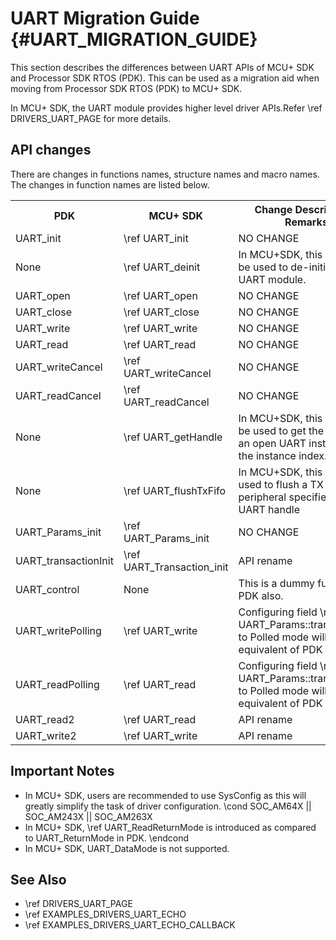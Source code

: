 # UART Migration Guide {#UART_MIGRATION_GUIDE}

This section describes the differences between UART APIs of MCU+ SDK and Processor SDK RTOS (PDK).
This can be used as a migration aid when moving from Processor SDK RTOS (PDK) to MCU+ SDK.

In MCU+ SDK, the UART module provides higher level driver APIs.Refer \ref DRIVERS_UART_PAGE for more details.

## API changes

There are changes in functions names, structure names and macro names. The changes in function names are listed below.

<table>
    <tr>
        <th> PDK
        <th> MCU+ SDK
        <th> Change Description / Remarks
    </tr>
    <tr>
        <td>UART_init
        <td>\ref UART_init
        <td>NO CHANGE
    </tr>
    <tr>
        <td>None
        <td>\ref UART_deinit
        <td>In MCU+SDK, this API can be used to de-initialize the UART module.
    </tr>
    <tr>
        <td>UART_open
        <td>\ref UART_open
        <td>NO CHANGE
    </tr>
    <tr>
        <td>UART_close
        <td>\ref UART_close
        <td>NO CHANGE
    </tr>
    <tr>
        <td>UART_write
        <td>\ref UART_write
        <td>NO CHANGE
    </tr>
    <tr>
        <td>UART_read
        <td>\ref UART_read
        <td>NO CHANGE
    </tr>
    <tr>
        <td>UART_writeCancel
        <td>\ref UART_writeCancel
        <td>NO CHANGE
    </tr>
    <tr>
        <td>UART_readCancel
        <td>\ref UART_readCancel
        <td>NO CHANGE
    </tr>
    <tr>
        <td>None
        <td>\ref UART_getHandle
        <td>In MCU+SDK, this API can be used to get the handle of an open UART instance from the instance index.
    </tr>
    <tr>
        <td>None
        <td>\ref UART_flushTxFifo
        <td>In MCU+SDK, this API is used to flush a TX FIFO of peripheral specified by the UART handle
    </tr>
    <tr>
        <td>UART_Params_init
        <td>\ref UART_Params_init
        <td>NO CHANGE
    </tr>
    <tr>
        <td>UART_transactionInit
        <td>\ref UART_Transaction_init
        <td>API rename
    </tr>
    <tr>
        <td>UART_control
        <td>None
        <td>This is a dummy function in PDK also.
    </tr>
    <tr>
        <td>UART_writePolling
        <td>\ref UART_write
        <td>Configuring field \ref UART_Params::transferMode to Polled mode will do the equivalent of PDK UART API.
    </tr>
    <tr>
        <td>UART_readPolling
        <td>\ref UART_read
        <td>Configuring field \ref UART_Params::transferMode to Polled mode will do the equivalent of PDK UART API.
    </tr>
    <tr>
        <td>UART_read2
        <td>\ref UART_read
        <td>API rename
    </tr>
    <tr>
        <td>UART_write2
        <td>\ref UART_write
        <td>API rename
    </tr>
</table>

## Important Notes

- In MCU+ SDK, users are recommended to use SysConfig as this will greatly simplify the task of driver configuration.
\cond SOC_AM64X || SOC_AM243X || SOC_AM263X
- In MCU+ SDK, \ref UART_ReadReturnMode is introduced as compared to UART_ReturnMode in PDK.
\endcond
- In MCU+ SDK, UART_DataMode is not supported.

## See Also

 - \ref DRIVERS_UART_PAGE
 - \ref EXAMPLES_DRIVERS_UART_ECHO
 - \ref EXAMPLES_DRIVERS_UART_ECHO_CALLBACK
